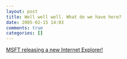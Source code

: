 ```yaml
---
layout: post
title: Well well well. What do we have here?
date: 2005-02-15 14:03
comments: true
categories: []
---
```

<a href="http://story.news.yahoo.com/news?tmpl=story&cid=581&e=1&u=/nm/20050215/tc_nm/tech_microsoft_browser_dc">MSFT releasing a new Internet Explorer!</a>
